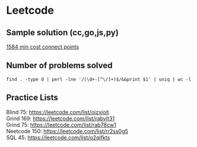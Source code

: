 # Leetcode

## Sample solution (cc,go,js,py)
[1584 min cost connect points](./graph/arch/1584-min-cost-connect-points)  

## Number of problems solved
```
find . -type d | perl -lne '/(\d+-[^\/]+)$/&&print $1' | uniq | wc -l
```
## Practice Lists
Blind 75: https://leetcode.com/list/oizxjoit  
Grind 169: https://leetcode.com/list/rabvlt31  
Grind 75: https://leetcode.com/list/rab78cw1  
Neetcode 150: https://leetcode.com/list/rr2ss0g5  
SQL 45: https://leetcode.com/list/o2qifkts  
